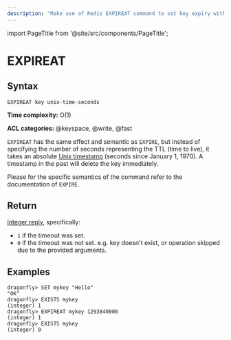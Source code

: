 ```yaml
---
description: "Make use of Redis EXPIREAT command to set key expiry with UNIX timestamp."
---
```


import PageTitle from '@site/src/components/PageTitle';

# EXPIREAT

<PageTitle title="Redis EXPIREAT Command (Documentation) | Dragonfly" />

## Syntax

    EXPIREAT key unix-time-seconds

**Time complexity:** O(1)

**ACL categories:** @keyspace, @write, @fast

`EXPIREAT` has the same effect and semantic as `EXPIRE`, but instead of
specifying the number of seconds representing the TTL (time to live), it takes
an absolute [Unix timestamp][hewowu] (seconds since January 1, 1970). A
timestamp in the past will delete the key immediately.

[hewowu]: http://en.wikipedia.org/wiki/Unix_time

Please for the specific semantics of the command refer to the documentation of
`EXPIRE`.

## Return

[Integer reply](https://redis.io/docs/reference/protocol-spec/#integers), specifically:

- `1` if the timeout was set.
- `0` if the timeout was not set. e.g. key doesn't exist, or operation skipped due to the provided arguments.

## Examples

```shell
dragonfly> SET mykey "Hello"
"OK"
dragonfly> EXISTS mykey
(integer) 1
dragonfly> EXPIREAT mykey 1293840000
(integer) 1
dragonfly> EXISTS mykey
(integer) 0
```
